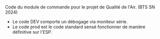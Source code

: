 Code du module de commande pour le projet de Qualité de l'Air. (BTS SN 2024)

- Le code DEV comporte un débogage via moniteur série.
- Le code prod est le code standard sensé fonctionner de manière définitive sur l'ESP.
